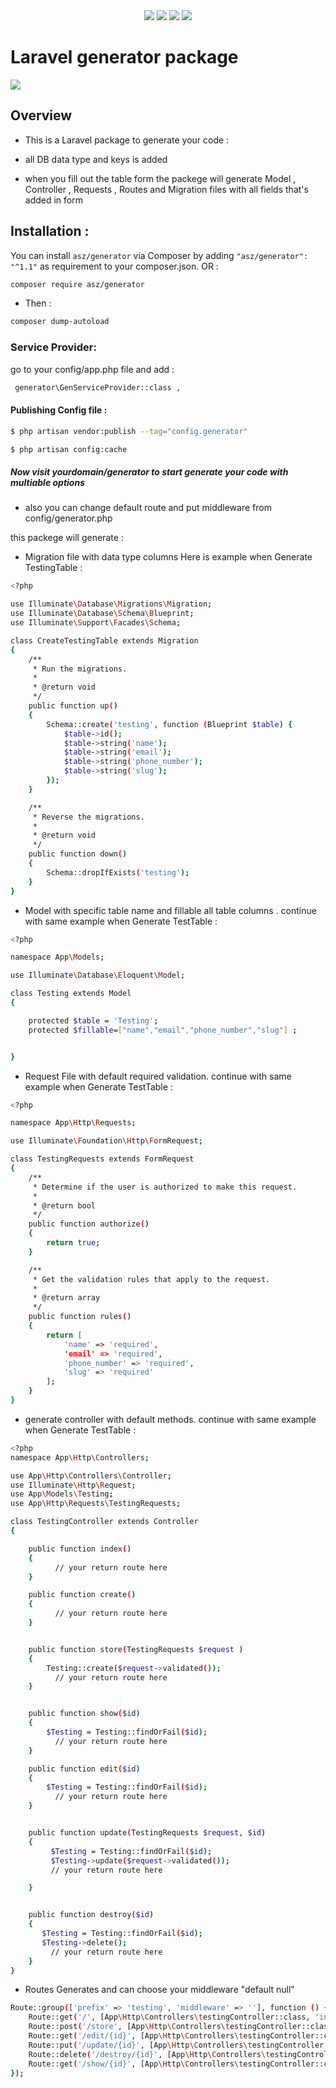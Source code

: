 <div class="row" align="center">
<img src="https://img.shields.io/github/issues/ahmadzreqat/generator" >
<img src="https://img.shields.io/github/stars/ahmadzreqat/generator" >
<img src="https://img.shields.io/github/license/ahmadzreqat/generator" >
<img src="https://img.shields.io/github/watchers/ahmadzreqat/generator?style=social" >
 </div>

# Laravel generator  package 

<img src="https://github.com/ahmadzreqat/generator/blob/master/Screenshot%202020-11-12%20213655.png">

## Overview
* This is a Laravel package to generate your code :
 - all DB data type and keys is added

 - when you fill out the table form the packege will generate 
   Model , Controller , Requests , Routes and Migration files
   with all fields that's added in form  



## Installation :
You can install `asz/generator` via Composer by adding `"asz/generator": "^1.1"` 
as requirement to your composer.json. 
OR : 
```bash
composer require asz/generator
```
* Then :
```bash
composer dump-autoload
```

### Service Provider:

go to your config/app.php file and add : 
```bash
 generator\GenServiceProvider::class ,
```
#### Publishing Config file :
```bash 
$ php artisan vendor:publish --tag="config.generator"
```
```bash
$ php artisan config:cache
```

##### Now visit yourdomain/generator to start generate your code with multiable options 
 * also you can change default route and put middleware from config/generator.php

this packege will generate :
* Migration file with data type  columns 
Here is example when Generate TestingTable : 
```bash 
<?php

use Illuminate\Database\Migrations\Migration;
use Illuminate\Database\Schema\Blueprint;
use Illuminate\Support\Facades\Schema;

class CreateTestingTable extends Migration
{
    /**
     * Run the migrations.
     *
     * @return void
     */
    public function up()
    {
        Schema::create('testing', function (Blueprint $table) {
            $table->id();
            $table->string('name');
            $table->string('email');
            $table->string('phone_number');
            $table->string('slug');
        });
    }

    /**
     * Reverse the migrations.
     *
     * @return void
     */
    public function down()
    {
        Schema::dropIfExists('testing');
    }
}

```
* Model with specific table name and fillable all table columns  .
continue with same  example when Generate TestTable : 
```bash 
<?php

namespace App\Models;

use Illuminate\Database\Eloquent\Model;

class Testing extends Model
{

    protected $table = 'Testing';
    protected $fillable=["name","email","phone_number","slug"] ;


}

```

* Request File with default required validation.
continue with same  example when Generate TestTable : 
```bash
<?php

namespace App\Http\Requests;

use Illuminate\Foundation\Http\FormRequest;

class TestingRequests extends FormRequest
{
    /**
     * Determine if the user is authorized to make this request.
     *
     * @return bool
     */
    public function authorize()
    {
        return true;
    }

    /**
     * Get the validation rules that apply to the request.
     *
     * @return array
     */
    public function rules()
    {
        return [
            'name' => 'required',
            'email' => 'required',
            'phone_number' => 'required',
            'slug' => 'required'
        ];
    }
}
```

* generate controller with default methods.
continue with same  example when Generate TestTable : 
```bash
<?php
namespace App\Http\Controllers;

use App\Http\Controllers\Controller;
use Illuminate\Http\Request;
use App\Models\Testing;
use App\Http\Requests\TestingRequests;

class TestingController extends Controller
{

    public function index()
    {
          // your return route here
    }

    public function create()
    {
          // your return route here
    }


    public function store(TestingRequests $request )
    {
        Testing::create($request->validated());
          // your return route here
    }


    public function show($id)
    {
        $Testing = Testing::findOrFail($id);
          // your return route here
    }

    public function edit($id)
    {
        $Testing = Testing::findOrFail($id);
          // your return route here
    }


    public function update(TestingRequests $request, $id)
    {
         $Testing = Testing::findOrFail($id);
         $Testing->update($request->validated());
         // your return route here

    }


    public function destroy($id)
    {
       $Testing = Testing::findOrFail($id);
       $Testing->delete();
         // your return route here
    }
}
```

* Routes Generates and can choose your middleware "default null"


```bash 
Route::group(['prefix' => 'testing', 'middleware' => ''], function () {
    Route::get('/', [App\Http\Controllers\testingController::class, 'index']);
    Route::post('/store', [App\Http\Controllers\testingController::class, 'store']);
    Route::get('/edit/{id}', [App\Http\Controllers\testingController::class, 'edit']);
    Route::put('/update/{id}', [App\Http\Controllers\testingController::class, 'update']);
    Route::delete('/destroy/{id}', [App\Http\Controllers\testingController::class, 'destroy']);
    Route::get('/show/{id}', [App\Http\Controllers\testingController::class, 'show']);
});
```

